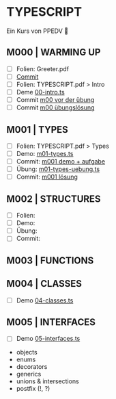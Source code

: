 # TYPESCRIPT

Ein Kurs von PPEDV :rocket:

## M000 | WARMING UP

- [ ] Folien: Greeter.pdf
- [ ] [Commit](https://github.com/ppedvAG/2021-07-27-typescript/commit/10c7bb5365cb2d8216c4adf58b8b440f796c179a)
- [ ] Folien: TYPESCRIPT.pdf > Intro
- [ ] Deme [00-intro.ts](TRAINER/00-intro.ts)
- [ ] Commit [m00 vor der übung](https://github.com/ppedvAG/2021-07-27-typescript/commit/a29561708505dcae983b8b60753c2232f0bf77e8)
- [ ] Commit [m00 übungslösung](https://github.com/ppedvAG/2021-07-27-typescript/commit/f2c88489b0412950716670d32ec86b38db8e7254)
  
## M001 | TYPES

- [ ] Folien: TYPESCRIPT.pdf > Types
- [ ] Demo: [m01-types.ts](TRAINER/01-types.ts)
- [ ] Commit: [m001 demo + aufgabe](https://github.com/ppedvAG/2021-07-27-typescript/commit/182153f431ab5932bedea0cab23448c637cccbbe)
- [ ] Übung: [m01-types-uebung.ts](TRAINER/01-types-uebung.ts)
- [ ] Commit: [m001 lösung](https://github.com/ppedvAG/2021-07-27-typescript/commit/db75824a61511957c1a9a4b7f26077b74c7ac23e)

## M002 | STRUCTURES

- [ ] Folien:
- [ ] Demo:
- [ ] Übung:
- [ ] Commit:

## M003 | FUNCTIONS

## M004 | CLASSES

- [ ] Demo [04-classes.ts](TRAINER/04-classes.ts)

## M005 | INTERFACES

- [ ] Demo [05-interfaces.ts]()



- objects
- enums
- decorators
- generics
- unions & intersections
- postfix (!, ?)

